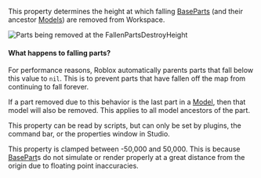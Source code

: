 This property determines the height at which falling [BaseParts](https://create.roblox.com/docs/reference/engine/classes/BasePart)
(and their ancestor [Models](https://create.roblox.com/docs/reference/engine/classes/Model)) are removed from Workspace.

![Parts being removed at the FallenPartsDestroyHeight][1]

#### What happens to falling parts?

For performance reasons, Roblox automatically parents parts that fall
below this value to `nil`. This is to prevent parts that have fallen off
the map from continuing to fall forever.

If a part removed due to this behavior is the last part in a [Model](https://create.roblox.com/docs/reference/engine/classes/Model), then
that model will also be removed. This applies to all model ancestors of
the part.

This property can be read by scripts, but can only be set by plugins, the
command bar, or the properties window in Studio.

This property is clamped between -50,000 and 50,000. This is because
[BasePart](https://create.roblox.com/docs/reference/engine/classes/BasePart)s do not simulate or render properly at a great distance from
the origin due to floating point inaccuracies.

[1]: https://prod.docsiteassets.roblox.com/assets/blt3ab195d142a5f6ee/FallenPartsDestroyHeight.gif